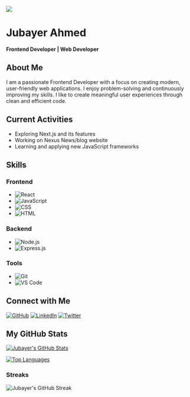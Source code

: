 <a href="https://www.facebook.com/mirhussainmurtaza/">
  <img src="https://i.ibb.co.com/mKVwpfB/Hello-I-m-Jubayer-removebg-preview.png" />
</a>
<br>

# Jubayer Ahmed
**Frontend Developer | Web Developer**

## About Me
I am a passionate Frontend Developer with a focus on creating modern, user-friendly web applications. I enjoy problem-solving and continuously improving my skills. I like to create meaningful user experiences through clean and efficient code.

## Current Activities
- Exploring Next.js and its features
- Working on Nexus News/blog website
- Learning and applying new JavaScript frameworks

## Skills

### Frontend
- <img src="https://img.shields.io/badge/React-20232a.svg?logo=react&logoColor=%2361DAFB" alt="React" />
- <img src="https://img.shields.io/badge/JavaScript-F7DF1E.svg?logo=javascript&logoColor=black" alt="JavaScript" />
- <img src="https://img.shields.io/badge/CSS-1572B6.svg?logo=css3&logoColor=white" alt="CSS" />
- <img src="https://img.shields.io/badge/HTML-E34F26.svg?logo=html5&logoColor=white" alt="HTML" />

### Backend
- <img src="https://img.shields.io/badge/Node.js-43853D.svg?logo=node.js&logoColor=white" alt="Node.js" />
- <img src="https://img.shields.io/badge/Express.js-404d59.svg?logo=express&logoColor=white" alt="Express.js" />

### Tools
- <img src="https://img.shields.io/badge/Git-F05033.svg?logo=git&logoColor=white" alt="Git" />
- <img src="https://img.shields.io/badge/Visual%20Studio%20Code-0078d7.svg?logo=visual-studio-code&logoColor=white" alt="VS Code" />

## Connect with Me
[![GitHub](https://img.shields.io/badge/GitHub-20232A?logo=github&logoColor=white)](https://github.com/jubayerahmed46)
[![LinkedIn](https://img.shields.io/badge/LinkedIn-0A66C2?logo=linkedin&logoColor=white)](https://www.linkedin.com/in/jubayer-ahmed-774449332/)
[![Twitter](https://img.shields.io/badge/Twitter-1DA1F2?logo=twitter&logoColor=white)](https://twitter.com/yourusername)

## My GitHub Stats

[![Jubayer's GitHub Stats](https://github-readme-stats.vercel.app/api?username=jubayerahmed46&show_icons=true&count_private=true&theme=react&hide_border=true)](https://github.com/jubayerahmed46)

[![Top Languages](https://github-readme-stats.vercel.app/api/top-langs/?username=jubayerahmed46&langs_count=6&theme=react&hide_border=true)](https://github.com/jubayerahmed46)

### Streaks

![Jubayer's GitHub Streak](https://github-readme-streak-stats.herokuapp.com/?user=jubayerahmed46&theme=react&hide_border=true)
